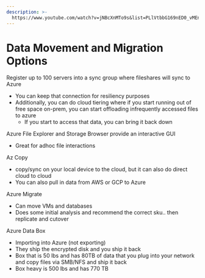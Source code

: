 ```yaml
---
description: >-
  https://www.youtube.com/watch?v=jNBcXnMTo9s&list=PLlVtbbG169nED0_vMEniWBQjSoxTsBYS3&index=21
---
```


# Data Movement and Migration Options

Register up to 100 servers into a sync group where fileshares will sync to Azure

* You can keep that connection for resiliency purposes
* Additionally, you can do cloud tiering where if you start running out of free space on-prem, you can start offloading infrequently accessed files to azure
  * If you start to access that data, you can bring it back down



Azure File Explorer and Storage Browser provide an interactive GUI&#x20;

* Great for adhoc file interactions

Az Copy

* copy/sync on your local device to the cloud, but it can also do direct cloud to cloud
* You can also pull in data from AWS or GCP to Azure

Azure Migrate

* Can move VMs and databases
* Does some initial analysis and recommend the correct sku.. then replicate and cutover

Azure Data Box

* Importing into Azure (not exporting)
* They ship the encrypted disk and you ship it back
* Box that is 50 lbs and has 80TB of data that you plug into your network and copy files via SMB/NFS and ship it back
* Box heavy is 500 lbs and has 770 TB
